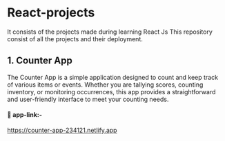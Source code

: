 
# React-projects

It consists of the projects made during learning React Js 
This repository consist of all the projects and their deployment.



## 1. Counter App

The Counter App is a simple application designed to count and keep track of various items or events. Whether you are tallying scores, counting inventory, or monitoring occurrences, this app provides a straightforward and user-friendly interface to meet your counting needs.


#### 🔗 app-link:-
https://counter-app-234121.netlify.app
